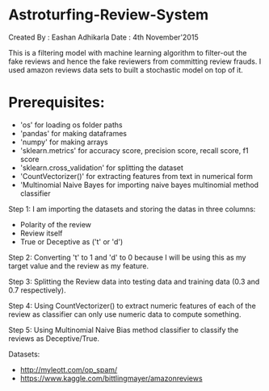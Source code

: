 # Astroturfing-Review-System

Created By : Eashan Adhikarla
Date       : 4th November'2015

This is a filtering model with machine learning algorithm to filter-out the fake reviews and hence the fake reviewers from committing review frauds. I used amazon reviews data sets to built a stochastic model on top of it.

# Prerequisites:

* 'os' for loading os folder paths
* 'pandas' for making dataframes
* 'numpy' for making arrays
* 'sklearn.metrics' for accuracy score, precision score, recall score, f1 score
* 'sklearn.cross_validation' for splitting the dataset
* 'CountVectorizer()' for extracting features from text in numerical form
* 'Multinomial Naive Bayes for importing naive bayes multinomial method classifier

Step 1: I am importing the datasets and storing the datas in three columns: 
* Polarity of the review
* Review itself
* True or Deceptive as ('t' or 'd')

Step 2: Converting 't' to 1 and 'd' to 0 because I will be using this as my target value and the review as my feature.

Step 3: Splitting the Review data into testing data and training data (0.3 and 0.7 respectively).

Step 4: Using CountVectorizer() to extract numeric features of each of the review as classifier can only use numeric data to compute something.

Step 5: Using Multinomial Naive Bias method classifier to classify the reviews as Deceptive/True.

Datasets: 
* http://myleott.com/op_spam/
* https://www.kaggle.com/bittlingmayer/amazonreviews
